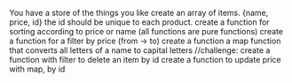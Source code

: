 You have a store of the things you like
create an array of items.
{name, price, id} the id should be unique to each product.
create a function for sorting according to price or name (all functions are pure functions)
create a function for a filter by price (from -> to)
create a function a map function that converts all letters of a name to capital letters
//challenge:
create a function with filter to delete an item by id
create a function to update price with map, by id
